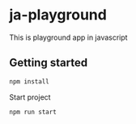 # ja-playground
This is playground app in javascript

## Getting started
```bash
npm install
```
Start project
```bash
npm run start
```